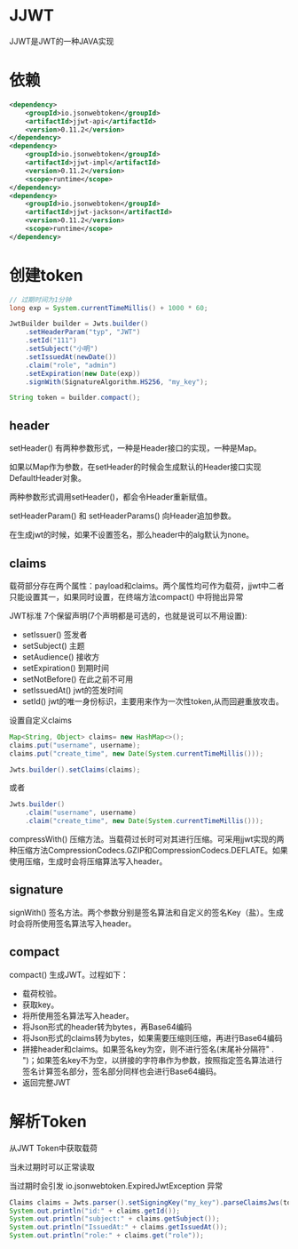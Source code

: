 # JJWT

JJWT是JWT的一种JAVA实现

# 依赖

```xml
<dependency>
    <groupId>io.jsonwebtoken</groupId>
    <artifactId>jjwt-api</artifactId>
    <version>0.11.2</version>
</dependency>
<dependency>
    <groupId>io.jsonwebtoken</groupId>
    <artifactId>jjwt-impl</artifactId>
    <version>0.11.2</version>
    <scope>runtime</scope>
</dependency>
<dependency>
    <groupId>io.jsonwebtoken</groupId>
    <artifactId>jjwt-jackson</artifactId>
    <version>0.11.2</version>
    <scope>runtime</scope>
</dependency>
```

# 创建token


```java
// 过期时间为1分钟
long exp = System.currentTimeMillis() + 1000 * 60;

JwtBuilder builder = Jwts.builder()
    .setHeaderParam("typ", "JWT")
    .setId("111")
    .setSubject("小明")
    .setIssuedAt(newDate())
    .claim("role", "admin")
    .setExpiration(new Date(exp))
    .signWith(SignatureAlgorithm.HS256, "my_key");

String token = builder.compact();
```

## header

setHeader() 有两种参数形式，一种是Header接口的实现，一种是Map。

如果以Map作为参数，在setHeader的时候会生成默认的Header接口实现DefaultHeader对象。

两种参数形式调用setHeader()，都会令Header重新赋值。

setHeaderParam() 和 setHeaderParams() 向Header追加参数。

在生成jwt的时候，如果不设置签名，那么header中的alg默认为none。

## claims

载荷部分存在两个属性：payload和claims。两个属性均可作为载荷，jjwt中二者只能设置其一，如果同时设置，在终端方法compact() 中将抛出异常

JWT标准 7个保留声明(7个声明都是可选的，也就是说可以不用设置):

- setIssuer() 签发者
- setSubject() 主题
- setAudience() 接收方
- setExpiration() 到期时间
- setNotBefore() 在此之前不可用
- setIssuedAt() jwt的签发时间
- setId() jwt的唯一身份标识，主要用来作为一次性token,从而回避重放攻击。

设置自定义claims
```java
Map<String, Object> claims= new HashMap<>();
claims.put("username", username);
claims.put("create_time", new Date(System.currentTimeMillis()));

Jwts.builder().setClaims(claims);
```
或者
```java
Jwts.builder()
    .claim("username", username)
    .claim("create_time", new Date(System.currentTimeMillis()));
```

compressWith() 压缩方法。当载荷过长时可对其进行压缩。可采用jjwt实现的两种压缩方法CompressionCodecs.GZIP和CompressionCodecs.DEFLATE。如果使用压缩，生成时会将压缩算法写入header。

## signature

signWith() 签名方法。两个参数分别是签名算法和自定义的签名Key（盐）。生成时会将所使用签名算法写入header。

## compact

compact() 生成JWT。过程如下：

- 载荷校验。
- 获取key。
- 将所使用签名算法写入header。
- 将Json形式的header转为bytes，再Base64编码
- 将Json形式的claims转为bytes，如果需要压缩则压缩，再进行Base64编码
- 拼接header和claims。如果签名key为空，则不进行签名(末尾补分隔符" . ")；如果签名key不为空，以拼接的字符串作为参数，按照指定签名算法进行签名计算签名部分，签名部分同样也会进行Base64编码。
- 返回完整JWT

# 解析Token

从JWT Token中获取载荷

当未过期时可以正常读取

当过期时会引发 io.jsonwebtoken.ExpiredJwtException 异常

```java
Claims claims = Jwts.parser().setSigningKey("my_key").parseClaimsJws(token).getBody();
System.out.println("id:" + claims.getId());
System.out.println("subject:" + claims.getSubject());
System.out.println("IssuedAt:" + claims.getIssuedAt());
System.out.println("role:" + claims.get("role"));
```
